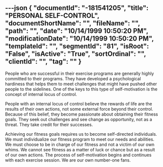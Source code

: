 ---json
{
  "documentId": "-181541205",
  "title": "PERSONAL SELF-CONTROL",
  "documentShortName": "",
  "fileName": "",
  "path": "",
  "date": "10/14/1999 10:50:20 PM",
  "modificationDate": "10/14/1999 10:50:20 PM",
  "templateId": "",
  "segmentId": "81",
  "isRoot": "False",
  "isActive": "True",
  "sortOrdinal": "",
  "clientId": "",
  "tag": ""
}
---

People who are successful in their exercise programs are generally highly committed to their programs. They have developed a psychological hardiness that helps them to meet challenges that might have pushed other people to the sidelines. One of the keys to this type of self-motivation is the concept of internal locus of control.
 
People with an internal locus of control believe the rewards of life are the results of their own actions, not some external force beyond their control. Because of this belief, they become passionate about obtaining their fitness goals. They seek out challenges and see change as opportunity, not as a threat. They take credit for their successes. 

Achieving our fitness goals requires us to become self-directed individuals. We must individualize our fitness program to meet our needs and abilities. We must choose to be in charge of our fitness and not a victim of our own whims. We cannot see fitness as a matter of luck or chance but as a result of our own actions. The process of self-motivation begins and continues with each exercise session. We are our own number-one fans.
